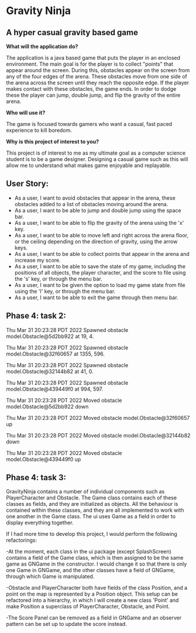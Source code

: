 # Gravity Ninja

## A hyper casual gravity based game

**What will the application do?**

The application is a java based game that puts the player in an enclosed environment. The main goal is for the player 
is to collect "points" that appear around the screen. During this, obstacles appear on the screen from any of the four 
edges of the arena. These obstacles move from one side of the arena across the screen until they reach the 
opposite edge. If the player makes contact with these obstacles, the game ends. In order to dodge these the player 
can jump, double jump, and flip the gravity of the entire arena.

**Who will use it?**

The game is focused towards gamers who want a casual, fast paced experience to kill boredom.

**Why is this project of interest to you?**

This project is of interest to me as my ultimate goal as a computer science student is to be a game designer. Designing
a casual game such as this will allow me to understand what makes game enjoyable and replayable.


## User Story:
- As a user, I want to avoid obstacles that appear in the arena, these obstacles added to a list of obstacles moving 
around the arena.
- As a user, I want to be able to jump and double jump using the space bar.
- As a user, I want to be able to flip the gravity of the arena using the 'x' key.
- As a user, I want to be able to move left and right across the arena floor, or the ceiling depending on the direction 
of gravity, using the arrow keys.
- As a user, I want to be able to collect points that appear in the arena and increase my score.
- As a user, I want to be able to save the state of my game, including the positions of all objects, the player 
character, and the score to file using the 's' key, or through the menu bar.
- As a user, I want to be given the option to load my game state from file using the 'l' key, or through the menu bar.
- As a user, I want to be able to exit the game through then menu bar.

## Phase 4: task 2:

Thu Mar 31 20:23:28 PDT 2022
Spawned obstacle model.Obstacle@5d2bb922 at 19, 4.


Thu Mar 31 20:23:28 PDT 2022
Spawned obstacle model.Obstacle@32f60657 at 1355, 596.


Thu Mar 31 20:23:28 PDT 2022
Spawned obstacle model.Obstacle@32144b82 at 41, 0.


Thu Mar 31 20:23:28 PDT 2022
Spawned obstacle model.Obstacle@439449f0 at 994, 597.


Thu Mar 31 20:23:28 PDT 2022
Moved obstacle model.Obstacle@5d2bb922 down


Thu Mar 31 20:23:28 PDT 2022
Moved obstacle model.Obstacle@32f60657 up


Thu Mar 31 20:23:28 PDT 2022
Moved obstacle model.Obstacle@32144b82 down


Thu Mar 31 20:23:28 PDT 2022
Moved obstacle model.Obstacle@439449f0 up

## Phase 4: task 3:

GravityNinja contains a number of individual components such as PlayerCharacter and Obstacle. The Game class contains 
each of these classes as fields, and they are initialized as objects. All the behaviour is contained within these 
classes, and they are all implemented to work with one another in the Game class. The ui uses Game as a field in order 
to display everything together.

If I had more time to develop this project, I would perform the following refactorings:

-At the moment, each class in the ui package (except SplashScreen) contains a field of the Game class, which is then 
assigned to be the same game as GNGame in the constructor. I would change it so that there is only one Game in GNGame,
and the other classes have a field of GNGame, through which Game is manipulated.

-Obstacle and PlayerCharacter both have fields of the class Position, and a point on the map is represented by a 
Position object. This setup can be refactored into a hierarchy, in which I will create a new class 'Point' and make 
Position a superclass of PlayerCharacter, Obstacle, and Point.

-The Score Panel can be removed as a field in GNGame and an observer pattern can be set up to update the score instead.
